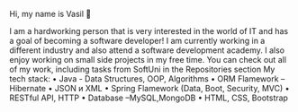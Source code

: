 Hi, my name is Vasil 👋 

I am a hardworking person that is very interested in the world of IT and has a goal of becoming a software developer! I am currently working in a different industry and also attend a software development academy. I also enjoy working on small side projects in my free time. You can check out all of my work, including tasks from SoftUni in the Repositories section
My tech stack:
•	Java - Data Structures, OOP, Algorithms
•	ORM Flamework – Hibernate
•	JSON и XML 
•	Spring Flamework (Data, Boot, Security, MVC)
•	RESTful API, HTTP
•	Database –MySQL,MongoDB 
•	HTML, CSS, Bootstrap

